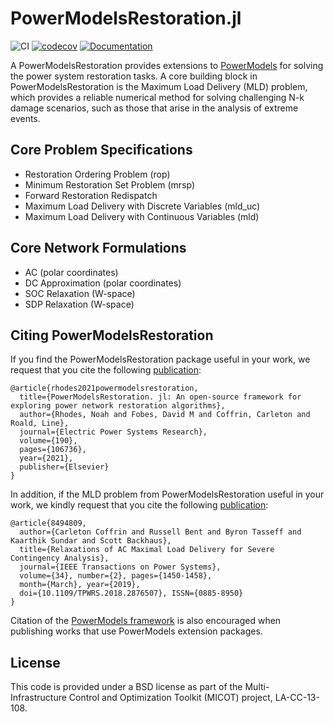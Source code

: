 # PowerModelsRestoration.jl

![CI](https://github.com/lanl-ansi/PowerModelsRestoration.jl/workflows/CI/badge.svg) [![codecov](https://codecov.io/gh/lanl-ansi/PowerModelsRestoration.jl/branch/master/graph/badge.svg?token=ADfcIkUOqH)](https://codecov.io/gh/lanl-ansi/PowerModelsRestoration.jl) [![Documentation](https://github.com/lanl-ansi/PowerModelsRestoration.jl/workflows/Documentation/badge.svg)](https://lanl-ansi.github.io/PowerModelsRestoration.jl/stable/)

A PowerModelsRestoration provides extensions to [PowerModels](https://github.com/lanl-ansi/PowerModels.jl) for solving the power system restoration tasks.  A core building block in PowerModelsRestoration is the Maximum Load Delivery (MLD) problem, which provides a reliable numerical method for solving challenging N-k damage scenarios, such as those that arise in the analysis of extreme events.

## Core Problem Specifications

* Restoration Ordering Problem (rop)
* Minimum Restoration Set Problem (mrsp)
* Forward Restoration Redispatch
* Maximum Load Delivery with Discrete Variables (mld_uc)
* Maximum Load Delivery with Continuous Variables (mld)

## Core Network Formulations

* AC (polar coordinates)
* DC Approximation (polar coordinates)
* SOC Relaxation (W-space)
* SDP Relaxation (W-space)

## Citing PowerModelsRestoration
If you find the PowerModelsRestoration package useful in your work, we request that you cite the following [publication](https://doi.org/10.1016/j.epsr.2020.106736):
```
@article{rhodes2021powermodelsrestoration,
  title={PowerModelsRestoration. jl: An open-source framework for exploring power network restoration algorithms},
  author={Rhodes, Noah and Fobes, David M and Coffrin, Carleton and Roald, Line},
  journal={Electric Power Systems Research},
  volume={190},
  pages={106736},
  year={2021},
  publisher={Elsevier}
}
```

In addition, if the MLD problem from PowerModelsRestoration useful in your work, we kindly request that you cite the following [publication](https://ieeexplore.ieee.org/document/8494809):
```
@article{8494809,
  author={Carleton Coffrin and Russell Bent and Byron Tasseff and Kaarthik Sundar and Scott Backhaus},
  title={Relaxations of AC Maximal Load Delivery for Severe Contingency Analysis},
  journal={IEEE Transactions on Power Systems},
  volume={34}, number={2}, pages={1450-1458},
  month={March}, year={2019},
  doi={10.1109/TPWRS.2018.2876507}, ISSN={0885-8950}
}
```


Citation of the [PowerModels framework](https://ieeexplore.ieee.org/document/8442948/) is also encouraged when publishing works that use PowerModels extension packages.


## License

This code is provided under a BSD license as part of the Multi-Infrastructure Control and Optimization Toolkit (MICOT) project, LA-CC-13-108.
